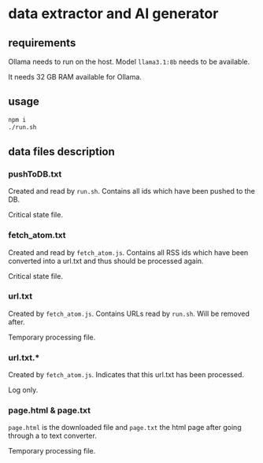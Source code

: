# data extractor and AI generator

## requirements

Ollama needs to run on the host. Model `llama3.1:8b` needs to be available.

It needs 32 GB RAM available for Ollama.

## usage

```bash
npm i
./run.sh
```

## data files description

### pushToDB.txt

Created and read by `run.sh`. Contains all ids which have been pushed to the DB. 

Critical state file.

### fetch_atom.txt

Created and read by `fetch_atom.js`. Contains all RSS ids which have been converted into a url.txt and thus should be processed again.

Critical state file.

### url.txt

Created by `fetch_atom.js`. Contains URLs read by `run.sh`. Will be removed after.

Temporary processing file.

### url.txt.*

Created by `fetch_atom.js`. Indicates that this url.txt has been processed.

Log only.

### page.html & page.txt

`page.html` is the downloaded file and `page.txt` the html page after going through a to text converter.

Temporary processing file.
